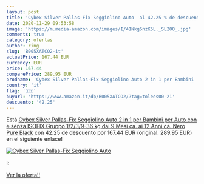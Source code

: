 ```yaml
---
layout: post
title: 'Cybex Silver Pallas-Fix Seggiolino Auto  al 42.25 % de descuento'
date: 2020-11-29 09:53:58
image: 'https://m.media-amazon.com/images/I/41Nkg6nzK5L._SL200_.jpg'
comments: true
category: ofertas
author: ring
slug: 'B005XATCO2-it'
actualPrice: 167.44 EUR
currency: EUR
price: 167.44
comparePrice: 289.95 EUR
prodname: 'Cybex Silver Pallas-Fix Seggiolino Auto 2 in 1 per Bambini  per Auto con e senza ISOFIX  Gruppo 1/2/3/9-36 kg  dai 9 Mesi ca. ai 12 Anni ca.  Nero  Pure Black '
country: 'it'
flag: '🇮🇹'
buyurl: 'https://www.amazon.it/dp/B005XATCO2/?tag=tolees00-21'
descuento: '42.25'
---
```


Está [Cybex Silver Pallas-Fix Seggiolino Auto 2 in 1 per Bambini  per Auto con e senza ISOFIX  Gruppo 1/2/3/9-36 kg  dai 9 Mesi ca. ai 12 Anni ca.  Nero  Pure Black ](https://www.amazon.it/dp/B005XATCO2/?tag=tolees00-21) con 42.25 de descuento por 167.44 EUR (original: 289.95 EUR) en el siguiente enlace!

[![Cybex Silver Pallas-Fix Seggiolino Auto ](https://m.media-amazon.com/images/I/41Nkg6nzK5L._SL200_.jpg)](https://www.amazon.it/dp/B005XATCO2/?tag=tolees00-21)

ℹ️:


[Ver la oferta!!](https://www.amazon.it/dp/B005XATCO2/?tag=tolees00-21)
